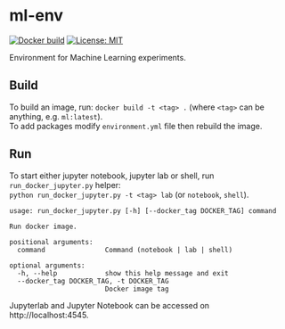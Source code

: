 # ml-env

[![Docker build](https://img.shields.io/docker/cloud/automated/9dogs/ml-env)](https://hub.docker.com/r/9dogs/ml-env) 
[![License: MIT](https://img.shields.io/github/license/9dogs/ml-env)](https://choosealicense.com/licenses/mit/)

Environment for Machine Learning experiments.

## Build
To build an image, run: `docker build -t <tag> .` (where `<tag>` can be anything, e.g. `ml:latest`). \
To add packages modify `environment.yml` file then rebuild the image.

## Run
To start either jupyter notebook, jupyter lab or shell, run `run_docker_jupyter.py` helper:\
`python run_docker_jupyter.py -t <tag> lab` (or `notebook`, `shell`).

```
usage: run_docker_jupyter.py [-h] [--docker_tag DOCKER_TAG] command

Run docker image.

positional arguments:
  command               Command (notebook | lab | shell)

optional arguments:
  -h, --help            show this help message and exit
  --docker_tag DOCKER_TAG, -t DOCKER_TAG
                        Docker image tag
```
Jupyterlab and Jupyter Notebook can be accessed on http://localhost:4545.
